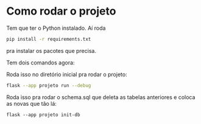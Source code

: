 # Como rodar o projeto

Tem que ter o Python instalado.
Aí roda

```sh
pip install -r requirements.txt
```

pra instalar os pacotes que precisa.

Tem dois comandos agora:

Roda isso no diretório inicial pra rodar o projeto:
```sh
flask --app projeto run --debug
```

Roda isso pra rodar o schema.sql que deleta as tabelas anteriores e coloca as novas que tão lá:
```
flask --app projeto init-db
```
